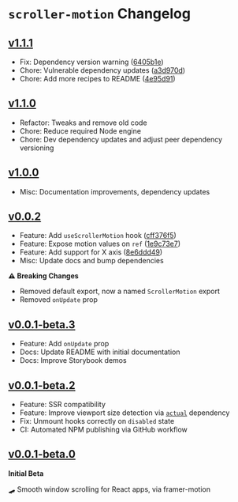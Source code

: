 # `scroller-motion` Changelog

## [v1.1.1](https://github.com/breadadams/scroller-motion/releases/tag/v1.1.1)

- Fix: Dependency version warning ([6405b1e](https://github.com/breadadams/scroller-motion/commit/6405b1e))
- Chore: Vulnerable dependency updates ([a3d970d](https://github.com/breadadams/scroller-motion/commit/a3d970d))
- Chore: Add more recipes to README ([4e95d91](https://github.com/breadadams/scroller-motion/commit/4e95d91))

## [v1.1.0](https://github.com/breadadams/scroller-motion/releases/tag/v1.1.0)

- Refactor: Tweaks and remove old code
- Chore: Reduce required Node engine
- Chore: Dev dependency updates and adjust peer dependency versioning

## [v1.0.0](https://github.com/breadadams/scroller-motion/releases/tag/v1.0.0)

- Misc: Documentation improvements, dependency updates

## [v0.0.2](https://github.com/breadadams/scroller-motion/releases/tag/v0.0.2)

- Feature: Add `useScrollerMotion` hook ([cff376f5](https://github.com/breadadams/scroller-motion/commit/cff376f5))
- Feature: Expose motion values on `ref` ([1e9c73e7](https://github.com/breadadams/scroller-motion/commit/1e9c73e7))
- Feature: Add support for X axis ([8e6ddd49](https://github.com/breadadams/scroller-motion/commit/8e6ddd49))
- Misc: Update docs and bump dependencies

**⚠️ Breaking Changes**

- Removed default export, now a named `ScrollerMotion` export
- Removed `onUpdate` prop

## [v0.0.1-beta.3](https://github.com/breadadams/scroller-motion/releases/tag/v0.0.1-beta.3)

- Feature: Add `onUpdate` prop
- Docs: Update README with initial documentation
- Docs: Improve Storybook demos

## [v0.0.1-beta.2](https://github.com/breadadams/scroller-motion/releases/tag/v0.0.1-beta.2)

- Feature: SSR compatibility
- Feature: Improve viewport size detection via [`actual`](https://github.com/ryanve/actual) dependency
- Fix: Unmount hooks correctly on `disabled` state
- CI: Automated NPM publishing via GitHub workflow

## [v0.0.1-beta.0](https://github.com/breadadams/scroller-motion/releases/tag/v0.0.1-beta.0)

**Initial Beta**

🛹 Smooth window scrolling for React apps, via framer-motion
